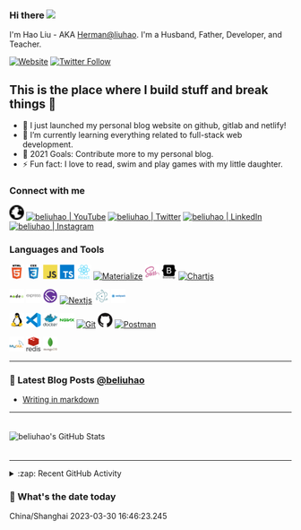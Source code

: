 ### Hi there <a href="https://github.com/beliuhao"><img src="https://media.giphy.com/media/hvRJCLFzcasrR4ia7z/giphy.gif" width="25px"></a>

I'm Hao Liu - AKA [Herman@liuhao][website]. I'm a Husband, Father, Developer, and Teacher.

[![Website](https://img.shields.io/website?label=liuhao.netlify.com&style=for-the-badge&url=https%3A%2F%2Fliuhao.netlify.com)](https://liuhao.netlify.com/)
[![Twitter Follow](https://img.shields.io/twitter/follow/beliuhao?color=1DA1F2&logo=twitter&style=for-the-badge)](https://twitter.com/intent/follow?original_referer=https%3A%2F%2Fgithub.com%2Fbeliuhao&screen_name=beliuhao)

## This is the place where I build stuff and break things 🤣

- 🔭 I just launched my personal blog website on github, gitlab and netlify!
- 🌱 I’m currently learning everything related to full-stack web development.
- 🥅 2021 Goals: Contribute more to my personal blog.
- ⚡ Fun fact: I love to read, swim and play games with my little daughter.

### Connect with me

[<img alt="liuhao.netlify.com" width="26px" src="https://raw.githubusercontent.com/iconic/open-iconic/master/svg/globe.svg" />][website]
[<img alt="beliuhao | YouTube" width="26px" src="https://cdn.jsdelivr.net/npm/simple-icons@v3/icons/youtube.svg" />][youtube]
[<img alt="beliuhao | Twitter" width="26px" src="https://cdn.jsdelivr.net/npm/simple-icons@v3/icons/twitter.svg" />][twitter]
[<img alt="beliuhao | LinkedIn" width="26px" src="https://cdn.jsdelivr.net/npm/simple-icons@v3/icons/linkedin.svg" />][linkedin]
[<img alt="beliuhao | Instagram" width="26px" src="https://cdn.jsdelivr.net/npm/simple-icons@v3/icons/instagram.svg" />][instagram]

### Languages and Tools

[<img alt="HTML5" width="26px" src="https://raw.githubusercontent.com/devicons/devicon/master/icons/html5/html5-original-wordmark.svg" />][github]
[<img alt="CSS3" width="26px" src="https://raw.githubusercontent.com/devicons/devicon/master/icons/css3/css3-original-wordmark.svg" />][github]
[<img alt="JavaScript" width="26px" src="https://raw.githubusercontent.com/devicons/devicon/master/icons/javascript/javascript-original.svg" />][github]
[<img alt="Typescript" width="26px" src="https://raw.githubusercontent.com/devicons/devicon/master/icons/typescript/typescript-original.svg" />][github]
[<img alt="React" width="26px" src="https://raw.githubusercontent.com/devicons/devicon/master/icons/react/react-original-wordmark.svg" />][github]
[<img alt="Materialize" width="26px" src="https://raw.githubusercontent.com/prplx/svg-logos/5585531d45d294869c4eaab4d7cf2e9c167710a9/svg/materialize.svg" />][github]
[<img alt="Sass" width="26px" src="https://raw.githubusercontent.com/devicons/devicon/master/icons/sass/sass-original.svg" />][github]
[<img alt="Bootstrap" width="26px" src="https://raw.githubusercontent.com/devicons/devicon/master/icons/bootstrap/bootstrap-plain-wordmark.svg" />][github]
[<img alt="Chartjs" width="26px" src="https://www.chartjs.org/media/logo-title.svg" />][github]

[<img alt="Node.js" width="26px" src="https://raw.githubusercontent.com/devicons/devicon/master/icons/nodejs/nodejs-original-wordmark.svg" />][github]
[<img alt="Express" width="26px" src="https://raw.githubusercontent.com/devicons/devicon/master/icons/express/express-original-wordmark.svg" />][github]
[<img alt="Gatsby" width="26px" src="https://raw.githubusercontent.com/github/explore/e94815998e4e0713912fed477a1f346ec04c3da2/topics/gatsby/gatsby.png" />][github]
[<img alt="Nextjs" width="26px" src="https://cdn.worldvectorlogo.com/logos/nextjs-3.svg" />][github]
[<img alt="Electron" width="26px" src="https://raw.githubusercontent.com/devicons/devicon/master/icons/electron/electron-original.svg" />][github]
[<img alt="Webpack" width="26px" src="https://raw.githubusercontent.com/devicons/devicon/d00d0969292a6569d45b06d3f350f463a0107b0d/icons/webpack/webpack-original-wordmark.svg" />][github]

[<img alt="Linux" width="26px" src="https://raw.githubusercontent.com/devicons/devicon/master/icons/linux/linux-original.svg" />][github]
[<img alt="Visual Studio Code" width="26px" src="https://raw.githubusercontent.com/github/explore/80688e429a7d4ef2fca1e82350fe8e3517d3494d/topics/visual-studio-code/visual-studio-code.png" />][github]
[<img alt="Docker" width="26px" src="https://raw.githubusercontent.com/devicons/devicon/master/icons/docker/docker-original-wordmark.svg" />][github]
[<img alt="Nginx" width="26px" src="https://raw.githubusercontent.com/devicons/devicon/master/icons/nginx/nginx-original.svg" />][github]
[<img alt="Git" width="26px" src="https://www.vectorlogo.zone/logos/git-scm/git-scm-icon.svg" />][github]
[<img alt="GitHub" width="26px" src="https://raw.githubusercontent.com/github/explore/78df643247d429f6cc873026c0622819ad797942/topics/github/github.png" />][github]
[<img alt="Postman" width="26px" src="https://www.vectorlogo.zone/logos/getpostman/getpostman-icon.svg" />][github]

[<img alt="MySQL" width="26px" src="https://raw.githubusercontent.com/devicons/devicon/master/icons/mysql/mysql-original-wordmark.svg" />][github]
[<img alt="Redis" width="26px" src="https://raw.githubusercontent.com/devicons/devicon/master/icons/redis/redis-original-wordmark.svg" />][github]
[<img alt="MongoDB" width="26px" src="https://raw.githubusercontent.com/devicons/devicon/master/icons/mongodb/mongodb-original-wordmark.svg" />][github]

---

### 📕 Latest Blog Posts [@beliuhao](https://liuhao.netlify.com/)

<!-- BLOG-POST-LIST:START -->
- [Writing in markdown](https://github.com/beliuhao/2020-03-27-writing-in-markdown/)
<!-- BLOG-POST-LIST:END -->

---

<img  display='block' style="margin:20px 20px 20px 0;" alt="beliuhao's GitHub Stats" src="https://github-readme-stats.vercel.app/api?username=beliuhao&show_icons=true&hide_border=true&theme=tokyonight" />

---

<details>
  <summary>:zap: Recent GitHub Activity</summary>
  
<!--RECENT_ACTIVITY:start-->
1. ⬆️ Pushed 1 commit(s) to [beliuhao/beliuhao](https://github.com/beliuhao/beliuhao)<br>
2. ⬆️ Pushed 1 commit(s) to [beliuhao/beliuhao](https://github.com/beliuhao/beliuhao)<br>
3. ⬆️ Pushed 1 commit(s) to [beliuhao/beliuhao](https://github.com/beliuhao/beliuhao)<br>
4. ⭐ Starred [nndl/nndl.github.io](https://github.com/nndl/nndl.github.io)<br>
5. ⭐ Starred [rockbenben/ChatGPT-Shortcut](https://github.com/rockbenben/ChatGPT-Shortcut)<br>
<!--RECENT_ACTIVITY:end-->
<!--RECENT_ACTIVITY:last_update-->
Last Updated: Thursday, March 30th, 2023, 8:52:52 AM
<!--RECENT_ACTIVITY:last_update_end-->

</details>

[website]: https://liuhao.netlify.com/
[twitter]: https://twitter.com/beliuhao
[youtube]: https://youtube.com/beliuhao
[github]: https://github.com/beliuhao
[instagram]: https://instagram.com/beliuhao
[linkedin]: https://linkedin.com/in/beliuhao

### 📅 What's the date today

China/Shanghai 2023-03-30 16:46:23.245

